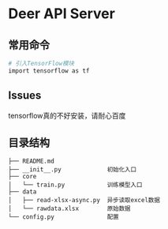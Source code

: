 # Deer API Server

## 常用命令

``` bash
# 引入TensorFlow模块
import tensorflow as tf
```
## Issues
tensorflow真的不好安装，请耐心百度

## 目录结构
```
├── README.md
├── __init__.py             初始化入口
├── core
│   └── train.py            训练模型入口
├── data
│   ├── read-xlsx-async.py  异步读取excel数据
│   └── rawdata.xlsx        原始数据
└── config.py               配置
```
